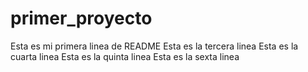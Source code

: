 # primer_proyecto
Esta es mi primera linea de README
Esta es la tercera linea
Esta es la cuarta linea
Esta es la quinta linea
Esta es la sexta linea
